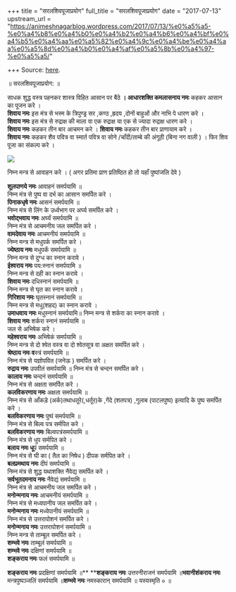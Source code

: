 +++
title = "सरलशिवपूजाप्रयोग"
full_title = "सरलशिवपूजाप्रयोग"
date = "2017-07-13"
upstream_url = "https://animeshnagarblog.wordpress.com/2017/07/13/%e0%a5%a5-%e0%a4%b8%e0%a4%b0%e0%a4%b2%e0%a4%b6%e0%a4%bf%e0%a4%b5%e0%a4%aa%e0%a5%82%e0%a4%9c%e0%a4%be%e0%a4%aa%e0%a5%8d%e0%a4%b0%e0%a4%af%e0%a5%8b%e0%a4%97-%e0%a5%a5/"

+++
Source: [here](https://animeshnagarblog.wordpress.com/2017/07/13/%e0%a5%a5-%e0%a4%b8%e0%a4%b0%e0%a4%b2%e0%a4%b6%e0%a4%bf%e0%a4%b5%e0%a4%aa%e0%a5%82%e0%a4%9c%e0%a4%be%e0%a4%aa%e0%a5%8d%e0%a4%b0%e0%a4%af%e0%a5%8b%e0%a4%97-%e0%a5%a5/).

॥ सरलशिवपूजाप्रयोग: ॥

साधक शुद्ध वस्त्र पहनकर शास्त्र विहित आसान पर बैठे **। आधारशक्ति
कमलासनाय नमः** कहकर आसान का पूजन करे ।  
**शिवाय नमः** इस मंत्र से भस्म के त्रिपुण्ड्र सर ,कण्ठ ,ह्रदय ,दोनों
बाहुओं और नाभि पे धारण करे ।  
**शिवाय नमः** इस मंत्र से रुद्राक्ष की माला वा एक रुद्राक्ष या एक से
ज्यादा रुद्राक्ष धारण करे ।  
**शिवाय नमः** कहकर तीन बार आचमन करे । **शिवाय नमः** कहकर तीन बार
प्राणायाम करे ।  
**शिवाय नमः** कहकर शैव पवित्र वा स्मार्त पवित्र वा सोने /चाँदी/ताम्बे की
अंगूठी (बिना नग वाली ) । फिर शिव पूजा का संकल्प करे ।

[![](https://animeshnagarblog.files.wordpress.com/2017/07/img_20170805_230245.jpg?w=700)](https://animeshnagarblog.files.wordpress.com/2017/07/img_20170805_230245.jpg)

निम्न मन्त्र से आवाहन करे । ( अगर प्रतिमा प्राण प्रतिष्ठित हो तो यहाँ
पुष्पांजलि देवे )

**शूलपाणये नमः** आवाहनं समर्पयामि ॥  
निम्न मंत्र से पुष्प वा दर्भ का आसान समर्पित करे ।  
**पिनाकधृषे नमः** आसनं समर्पयामि ॥  
निम्न मंत्र से लिंग के उर्ध्वभाग पर अर्घ्य समर्पित करे ।  
**भवोद्भवाय नमः** अर्घ्यं समर्पयामि ॥  
निम्न मंत्र से आचमनीय जल समर्पित करे ।  
**वामदेवाय नमः** आचमनीयं समर्पयामि ॥  
निम्न मन्त्र से मधुपर्क समर्पित करे ।  
**ज्येष्ठाय नमः** मधुपर्कं समर्पयामि ॥  
निम्न मन्त्र से दुग्ध का स्नान करावे ।  
**ईश्वराय नमः** पय:स्नानं समर्पयामि ॥  
निम्न मन्त्र से दही का स्नान करावे ।  
**शिवाय नमः** दधिस्नानं समर्पयामि ॥  
निम्न मन्त्र से घृत का स्नान करावे ।  
**गिरिशाय नमः** घृतस्नानं समर्पयामि ॥  
निम्न मन्त्र से मधु(शहद) का स्नान करावे ।  
**उमाधवाय नमः** मधुस्नानं समर्पयामि॥       निम्न मन्त्र से शर्करा
का स्नान करावे ।  
**शिवाय नमः** शर्करा स्नानं समर्पयामि ॥  
जल से अभिषेक करे ।  
**महेश्वराय नमः** अभिषेकं समर्पयामि ॥  
निम्न मन्त्र से दो श्वेत वस्त्र वा दो श्वेतसूत्र वा अक्षत समर्पित करे
।  
**श्रेष्ठाय नमः व**स्त्रं समर्पयामि ॥  
निम्न मंत्र से यज्ञोपवित (जनेऊ ) समर्पित करे ।  
**रुद्राय नमः** उपवीतं समर्पयामि ॥ निम्न मंत्र से चन्दन समर्पित करे ।  
**कालाय नमः** चन्दनं समर्पयामि ॥  
निम्न मंत्र से अक्षता समर्पित करे ।  
**कलविकरणाय नमः** अक्षता समर्पयामि ॥  
निम्न मंत्र से आँकड़े (अर्क)तथाधतूरे(,धर्तूर)के ,गेंदे (शतपत्र) ,गुलाब
(पाटलपुष्प) इत्यादि के पुष्प समर्पित करे ।  
**बलविकरणाय नमः** पुष्पं समर्पयामि ॥  
निम्न मंत्र से बिल्व पत्र सर्मपित करे ।  
**बलविकरणाय नमः** बिल्वपत्रंसमर्पयामि ॥  
निम्न मंत्र से धुप सर्मपित करे ।  
**बलाय नमः धू**पं समर्पयामि ॥  
निम्न मंत्र से घी का ( तैल का निषेध ) दीपक सर्मपित करे ।  
**बलप्रमथाय नमः** दीपं समर्पयामि ॥  
निम्न मंत्र से शुद्ध यथाशक्ति नैवेद्य समर्पित करे ।  
**सर्वभूतदमनाय नमः** नैवेद्यं समर्पयामि ॥  
निम्न मंत्र से आचमनीय जल समर्पित करे ।  
**मनोन्मनाय नमः** आचमनीयं समर्पयामि ॥  
निम्न मंत्र से मध्यपानीय जल समर्पित करे ।  
**मनोन्मनाय नमः** मध्येपानीयं समर्पयामि ॥  
निम्न मंत्र से उत्तरापोशनं समर्पित करे ।  
**मनोन्मनाय नमः** उत्तरापोशनं समर्पयामि ॥  
निम्न मन्त्र से ताम्बूल समर्पित करे ।  
**शम्भवे नमः** ताम्बूलं समर्पयामि ॥  
**शम्भवे नमः** दक्षिणां समर्पयामि ॥  
**शङ्कराय नमः** फलं समर्पयामि ॥

**शङ्कराय नमः** प्रदक्षिणां समर्पयामि ॥**  ****शङ्कराय नमः**
उत्तरनीराजनं समर्पयामि ॥**भवानीशंकराय नमः** मन्त्रपुष्पञ्जलिं समर्पयामि
॥**शम्भवे नमः** नमस्कारान् समर्पयामि ॥    यस्यस्मृति ० ॥

